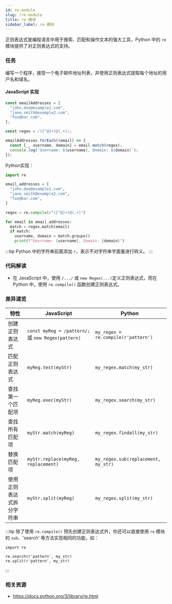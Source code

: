 ```yaml
---
id: re-module
slug: /re-module
title: re 模块
sidebar_label: re 模块
---
```


正则表达式是编程语言中用于搜索、匹配和操作文本的强大工具，Python 中的 `re` 模块提供了对正则表达式的支持。


### 任务

编写一个程序，接受一个电子邮件地址列表，并使用正则表达式提取每个地址的用户名和域名。

#### JavaScript 实现
```javascript
const emailAddresses = [
  "john.doe@example1.com",
  "jane.smith@example2.com",
  "foo@bar.com",
];

const regex = /([^@]+)@(.+)/;

emailAddresses.forEach((email) => {
  const [_, username, domain] = email.match(regex);
  console.log(`Username: ${username}, Domain: ${domain}`);
});
```

Python实现：
```python
import re

email_addresses = [
  "john.doe@example1.com",
  "jane.smith@example2.com",
  "foo@bar.com",
]

regex = re.compile(r"([^@]+)@(.+)")

for email in email_addresses:
  match = regex.match(email)
  if match:
    username, domain = match.groups()
    print(f"Username: {username}, Domain: {domain}")
```

:::tip
Python 中的字符串前面添加 `r`，表示不对字符串字面量进行转义。 
:::

### 代码解读

- 在 JavaScript 中，使用 `/.../` 或 `new Regex(...)`定义正则表达式，而在 Python 中，使用 `re.compile()` 函数创建正则表达式。

### 差异速览

| 特性 | JavaScript | Python |
| --- | --- | --- |
| 创建正则表达式 | `const myReg = /pattern/;` 或 `new Regex(pattern)` | `my_regex = re.compile(r'pattern')` |
| 匹配正则表达式 | `myReg.test(myStr)` | `my_regex.match(my_str)` |
| 查找第一个匹配项 | `myReg.exec(myStr)` | `my_regex.search(my_str)` |
| 查找所有匹配项 | `myStr.match(myReg)` | `my_regex.findall(my_str)` |
| 替换匹配项 | `myStr.replace(myReg, replacement)` | `my_regex.sub(replacement, my_str)` |
| 使用正则表达式拆分字符串 | `myStr.split(myReg)` | `my_regex.split(my_str)` |

:::tip
除了使用 `re.compile()` 预先创建正则表达式外，你还可以直接使用 `re` 模块的 `sub`、'search' 等方法实现相同的功能，如：
```
import re

re.search(r'pattern', my_str)
re.split(r'pattern', my_str)
```
:::

### 相关资源
- https://docs.python.org/3/library/re.html
